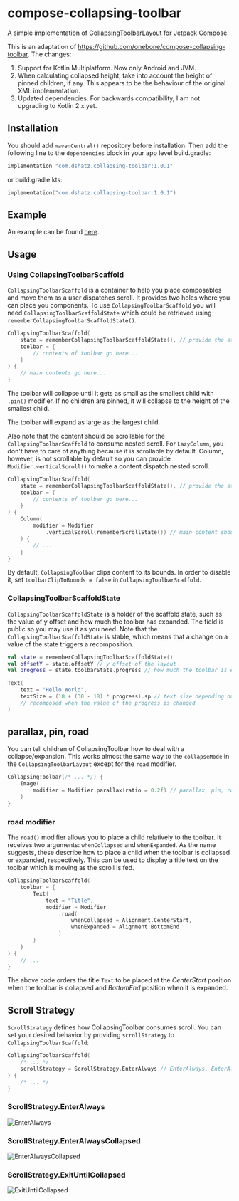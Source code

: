 # compose-collapsing-toolbar
A simple implementation of [CollapsingToolbarLayout](https://developer.android.com/reference/com/google/android/material/appbar/CollapsingToolbarLayout) for Jetpack Compose.

This is an adaptation of https://github.com/onebone/compose-collapsing-toolbar.
The changes:
1. Support for Kotlin Multiplatform. Now only Android and JVM.
2. When calculating collapsed height, take into account the height of pinned children, if any. This appears to be the behaviour of the original XML implementation.
3. Updated dependencies. For backwards compatibility, I am not upgrading to Kotlin 2.x yet. 

## Installation
You should add `mavenCentral()` repository before installation. Then add the following line to the `dependencies` block in your app level build.gradle:

```gradle
implementation "com.dshatz.collapsing-toolbar:1.0.1"
```
or build.gradle.kts:
```kotlin
implementation("com.dshatz:collapsing-toolbar:1.0.1")
```

## Example
An example can be found [here](app/src/androidMain/kotlin/com/dshatz/collapsingtoolbar/MainActivity.kt).

## Usage
### Using CollapsingToolbarScaffold
`CollapsingToolbarScaffold` is a container to help you place composables and move them as a user dispatches scroll. It provides two holes where you can place you components.
To use `CollapsingToolbarScaffold` you will need `CollapsingToolbarScaffoldState` which could be retrieved using `rememberCollapsingToolbarScaffoldState()`.
```kotlin
CollapsingToolbarScaffold(
    state = rememberCollapsingToolbarScaffoldState(), // provide the state of the scaffold
    toolbar = {
        // contents of toolbar go here...
    }
) {
    // main contents go here...
}
```

The toolbar will collapse until it gets as small as the smallest child with `.pin()` modifier. If no children are pinned, it will collapse to the height of the smallest child.

The toolbar will expand as large as the largest child.


Also note that the content should be scrollable for the `CollapsingToolbarScaffold` to consume nested scroll. For `LazyColumn`, you don't have to care of anything because it is scrollable by default. Column, however, is not scrollable by default so you can provide `Modifier.verticalScroll()` to make a content dispatch nested scroll.

```kotlin
CollapsingToolbarScaffold(
    state = rememberCollapsingToolbarScaffoldState(), // provide the state of the scaffold
    toolbar = {
        // contents of toolbar go here...
    }
) {
    Column(
        modifier = Modifier
            .verticalScroll(rememberScrollState()) // main content should be scrollable for CollapsingToolbarScaffold to consume nested scroll
    ) {
        // ...
    }
}
```

By default, `CollapsingToolbar` clips content to its bounds. In order to disable it, set `toolbarClipToBounds = false` in `CollapsingToolbarScaffold`.

### CollapsingToolbarScaffoldState
`CollapsingToolbarScaffoldState` is a holder of the scaffold state, such as the value of y offset and how much the toolbar has expanded. The field is public so you may use it as you need.
Note that the `CollapsingToolbarScaffoldState` is stable, which means that a change on a value of the state triggers a recomposition.
```kotlin
val state = rememberCollapsingToolbarScaffoldState()
val offsetY = state.offsetY // y offset of the layout
val progress = state.toolbarState.progress // how much the toolbar is expanded (0: collapsed, 1: expanded)

Text(
    text = "Hello World",
    textSize = (18 + (30 - 18) * progress).sp // text size depending on the progress
    // recomposed when the value of the progress is changed
)
```

## parallax, pin, road
You can tell children of CollapsingToolbar how to deal with a collapse/expansion. This works almost the same way to the `collapseMode` in the `CollapsingToolbarLayout` except for the `road` modifier.

```kotlin
CollapsingToolbar(/* ... */) {
    Image(
        modifier = Modifier.parallax(ratio = 0.2f) // parallax, pin, road are available
    )
}
```

### road modifier
The `road()` modifier allows you to place a child relatively to the toolbar. It receives two arguments: `whenCollapsed` and `whenExpanded`. As the name suggests, these describe how to place a child when the toolbar is collapsed or expanded, respectively.
This can be used to display a title text on the toolbar which is moving as the scroll is fed.
```kotlin
CollapsingToolbarScaffold(
    toolbar = {
	    Text(
            text = "Title",
            modifier = Modifier
                .road(
                    whenCollapsed = Alignment.CenterStart,
                    whenExpanded = Alignment.BottomEnd
                )
        )
    }
) {
    // ...
}
```
The above code orders the title `Text` to be placed at the _CenterStart_ position when the toolbar is collapsed and _BottomEnd_ position when it is expanded.


## Scroll Strategy
`ScrollStrategy` defines how CollapsingToolbar consumes scroll. You can set your desired behavior by providing `scrollStrategy` to `CollapsingToolbarScaffold`:

```kotlin
CollapsingToolbarScaffold(
    /* ... */
    scrollStrategy = ScrollStrategy.EnterAlways // EnterAlways, EnterAlwaysCollapsed, ExitUntilCollapsed are available
) {
    /* ... */
}
```


### ScrollStrategy.EnterAlways
![EnterAlways](img/enter-always.gif)

### ScrollStrategy.EnterAlwaysCollapsed
![EnterAlwaysCollapsed](img/enter-always-collapsed.gif)

### ScrollStrategy.ExitUntilCollapsed
![ExitUntilCollapsed](img/exit-until-collapsed.gif)

